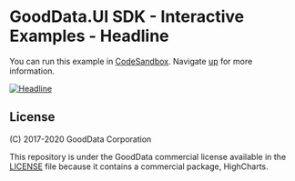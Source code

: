 # GoodData.UI SDK - Interactive Examples - Headline

You can run this example in [CodeSandbox](https://codesandbox.io/s/github/gooddata/gooddata-ui-examples/tree/master/example-headline?file=/src/App/index.js). Navigate [up](https://github.com/gooddata/gooddata-ui-examples) for more information.

[![Headline](/assets/example-localhost-headline.png)](https://codesandbox.io/s/github/gooddata/gooddata-ui-examples/tree/master/example-headline?file=/src/App/index.js)

## License

(C) 2017-2020 GoodData Corporation

This repository is under the GoodData commercial license available in the [LICENSE](LICENSE) file because it contains a commercial package, HighCharts.
